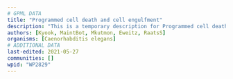 ```yaml
---
# GPML DATA
title: "Programmed cell death and cell engulfment"
description: "This is a temporary description for Programmed cell death and cell engulfment"
authors: [Kyook, MaintBot, Mkutmon, Eweitz, RaatsS]
organisms: [Caenorhabditis elegans]
# ADDITIONAL DATA
last-edited: 2021-05-27
communities: []
wpid: "WP2829"
---
```

